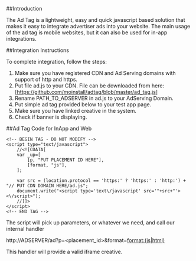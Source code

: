 ##Introduction

The Ad Tag is a lightweight, easy and quick javascript based solution that makes it easy to integrate advertiser ads into your website.
The main usage of the ad tag is mobile websites, but it can also be used for in-app integrations.

##Integration Instructions

To complete integration, follow the steps: 
1. Make sure you have registered CDN and Ad Serving domains with support of http and https. 
2. Put file ad.js to your CDN. File can be downloaded from here: 
    [https://github.com/moinstall/adtag/blob/master/ad_tag.js]
3. Rename PATH_TO_ADSERVER in ad.js to your AdServing Domain. 
4. Put simple ad tag provided below to your test app page. 
5. Make sure you have linked creative in the system.
6. Check if banner is displaying. 

##Ad Tag Code for InApp and Web
```
<!-- BEGIN TAG - DO NOT MODIFY -->
<script type="text/javascript">
    //<![CDATA[
    var _up=[
        [p, "PUT PLACEMENT ID HERE"],
        [format, "js"],
    ];

    var src = (location.protocol == 'https:' ? 'https:' : 'http:') + "// PUT CDN DOMAIN HERE/ad.js";
    document.write("<script type='text\/javascript' src='"+src+"'><\/script>");
    //]]>
</script>
<!-- END TAG -->
```

The script will pick up parameters, or whatever we need, and call our internal handler

http://ADSERVER/ad?p=<placement_id>&format=<format:(js|html)>

This handler will provide a valid iframe creative.
